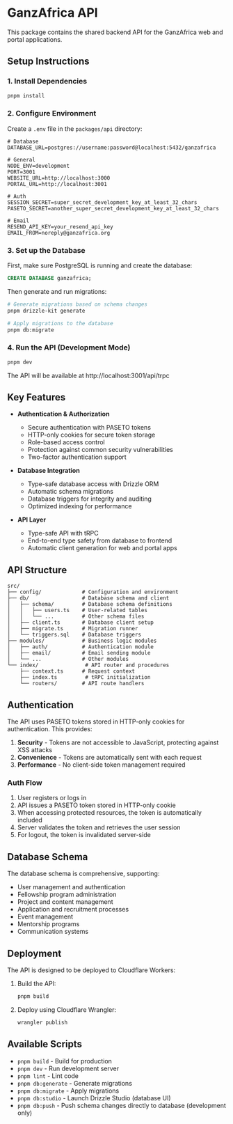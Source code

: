 # GanzAfrica API

This package contains the shared backend API for the GanzAfrica web and portal applications.

## Setup Instructions

### 1. Install Dependencies

```bash
pnpm install
```

### 2. Configure Environment

Create a `.env` file in the `packages/api` directory:

```env
# Database
DATABASE_URL=postgres://username:password@localhost:5432/ganzafrica

# General
NODE_ENV=development
PORT=3001
WEBSITE_URL=http://localhost:3000
PORTAL_URL=http://localhost:3001

# Auth
SESSION_SECRET=super_secret_development_key_at_least_32_chars
PASETO_SECRET=another_super_secret_development_key_at_least_32_chars

# Email
RESEND_API_KEY=your_resend_api_key
EMAIL_FROM=noreply@ganzafrica.org
```

### 3. Set up the Database

First, make sure PostgreSQL is running and create the database:

```sql
CREATE DATABASE ganzafrica;
```

Then generate and run migrations:

```bash
# Generate migrations based on schema changes
pnpm drizzle-kit generate

# Apply migrations to the database
pnpm db:migrate
```

### 4. Run the API (Development Mode)

```bash
pnpm dev
```

The API will be available at http://localhost:3001/api/trpc

## Key Features

- **Authentication & Authorization**
    - Secure authentication with PASETO tokens
    - HTTP-only cookies for secure token storage
    - Role-based access control
    - Protection against common security vulnerabilities
    - Two-factor authentication support

- **Database Integration**
    - Type-safe database access with Drizzle ORM
    - Automatic schema migrations
    - Database triggers for integrity and auditing
    - Optimized indexing for performance

- **API Layer**
    - Type-safe API with tRPC
    - End-to-end type safety from database to frontend
    - Automatic client generation for web and portal apps

## API Structure

```
src/
├── config/             # Configuration and environment
├── db/                 # Database schema and client
│   ├── schema/         # Database schema definitions
│   │   ├── users.ts    # User-related tables
│   │   └── ...         # Other schema files
│   ├── client.ts       # Database client setup
│   ├── migrate.ts      # Migration runner
│   └── triggers.sql    # Database triggers
├── modules/            # Business logic modules
│   ├── auth/           # Authentication module
│   ├── email/          # Email sending module
│   └── ...             # Other modules
└── index/               # API router and procedures
    ├── context.ts      # Request context
    ├── index.ts         # tRPC initialization
    └── routers/        # API route handlers
```

## Authentication

The API uses PASETO tokens stored in HTTP-only cookies for authentication. This provides:

1. **Security** - Tokens are not accessible to JavaScript, protecting against XSS attacks
2. **Convenience** - Tokens are automatically sent with each request
3. **Performance** - No client-side token management required

### Auth Flow

1. User registers or logs in
2. API issues a PASETO token stored in HTTP-only cookie
3. When accessing protected resources, the token is automatically included
4. Server validates the token and retrieves the user session
5. For logout, the token is invalidated server-side

## Database Schema

The database schema is comprehensive, supporting:

- User management and authentication
- Fellowship program administration
- Project and content management
- Application and recruitment processes
- Event management
- Mentorship programs
- Communication systems

## Deployment

The API is designed to be deployed to Cloudflare Workers:

1. Build the API:
   ```bash
   pnpm build
   ```

2. Deploy using Cloudflare Wrangler:
   ```bash
   wrangler publish
   ```

## Available Scripts

- `pnpm build` - Build for production
- `pnpm dev` - Run development server
- `pnpm lint` - Lint code
- `pnpm db:generate` - Generate migrations
- `pnpm db:migrate` - Apply migrations
- `pnpm db:studio` - Launch Drizzle Studio (database UI)
- `pnpm db:push` - Push schema changes directly to database (development only)